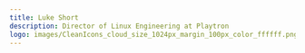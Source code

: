 ```yaml
---
title: Luke Short
description: Director of Linux Engineering at Playtron
logo: images/CleanIcons_cloud_size_1024px_margin_100px_color_ffffff.png
---
```


